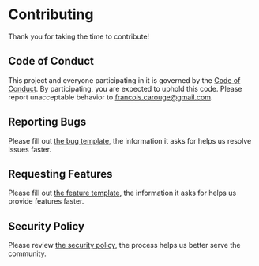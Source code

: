 # Contributing

Thank you for taking the time to contribute!

## Code of Conduct

This project and everyone participating in it is governed by the [Code of Conduct](https://github.com/FrancoisCarouge/Kalman/blob/develop/CODE_OF_CONDUCT.md). By participating, you are expected to uphold this code. Please report unacceptable behavior to francois.carouge@gmail.com.

## Reporting Bugs

Please fill out [the bug template](https://github.com/FrancoisCarouge/Kalman/issues/new/choose), the information it asks for helps us resolve issues faster.

## Requesting Features

Please fill out [the feature template](https://github.com/FrancoisCarouge/Kalman/issues/new/choose), the information it asks for helps us provide features faster.

## Security Policy

Please review [the security policy](https://github.com/FrancoisCarouge/Kalman/security/policy), the process helps us better serve the community.
